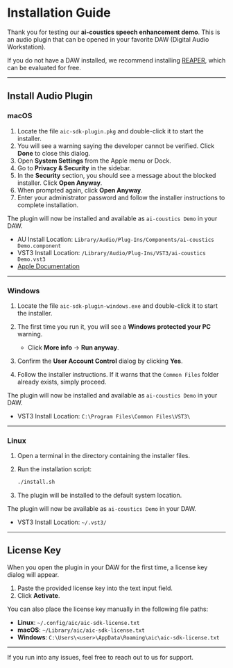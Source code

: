 # Installation Guide

Thank you for testing our **ai-coustics speech enhancement demo**.
This is an audio plugin that can be opened in your favorite DAW (Digital Audio Workstation).

If you do not have a DAW installed, we recommend installing [REAPER](https://www.reaper.fm/), which can be evaluated for free.

---

## Install Audio Plugin

### macOS

1. Locate the file `aic-sdk-plugin.pkg` and double-click it to start the installer.
2. You will see a warning saying the developer cannot be verified. Click **Done** to close this dialog.
3. Open **System Settings** from the Apple menu or Dock.
4. Go to **Privacy & Security** in the sidebar.
5. In the **Security** section, you should see a message about the blocked installer. Click **Open Anyway**.
6. When prompted again, click **Open Anyway**.
7. Enter your administrator password and follow the installer instructions to complete installation.

The plugin will now be installed and available as `ai-coustics Demo` in your DAW.

* AU Install Location: `Library/Audio/Plug-Ins/Components/ai-coustics Demo.component`
* VST3 Install Location: `/Library/Audio/Plug-Ins/VST3/ai-coustics Demo.vst3`
* [Apple Documentation](https://support.apple.com/guide/mac-help/open-a-mac-app-from-an-unknown-developer-mh40616/mac)

---

### Windows

1. Locate the file `aic-sdk-plugin-windows.exe` and double-click it to start the installer.
2. The first time you run it, you will see a **Windows protected your PC** warning.

   * Click **More info** → **Run anyway**.
3. Confirm the **User Account Control** dialog by clicking **Yes**.
4. Follow the installer instructions. If it warns that the `Common Files` folder already exists, simply proceed.

The plugin will now be installed and available as `ai-coustics Demo` in your DAW.

* VST3 Install Location: `C:\Program Files\Common Files\VST3\`

---

### Linux

1. Open a terminal in the directory containing the installer files.

2. Run the installation script:

   ```sh
   ./install.sh
   ```

3. The plugin will be installed to the default system location.

The plugin will now be available as `ai-coustics Demo` in your DAW.

* VST3 Install Location: `~/.vst3/`

---

## License Key

When you open the plugin in your DAW for the first time, a license key dialog will appear.

1. Paste the provided license key into the text input field.
2. Click **Activate**.

You can also place the license key manually in the following file paths:

* **Linux**: `~/.config/aic/aic-sdk-license.txt`
* **macOS**: `~/Library/aic/aic-sdk-license.txt`
* **Windows**: `C:\Users\<user>\AppData\Roaming\aic\aic-sdk-license.txt`

---

If you run into any issues, feel free to reach out to us for support.
